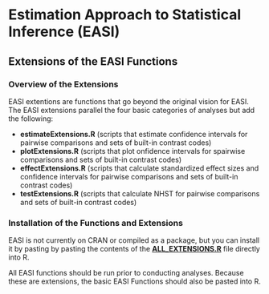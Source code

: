 # Estimation Approach to Statistical Inference (EASI)

## Extensions of the EASI Functions

### Overview of the Extensions

EASI extentions are functions that go beyond the original vision for EASI. The EASI extensions parallel the four basic categories of analyses but add the following:
- **estimateExtensions.R** (scripts that estimate confidence intervals for pairwise comparisons and sets of built-in contrast codes)
- **plotExtensions.R** (scripts that plot onfidence intervals for spairwise comparisons and sets of built-in contrast codes)
- **effectExtensions.R** (scripts that calculate standardized effect sizes and confidence intervals for pairwise comparisons and sets of built-in contrast codes)
- **testExtensions.R** (scripts that calculate NHST for pairwise comparisons and sets of built-in contrast codes)

### Installation of the Functions and Extensions

EASI is not currently on CRAN or compiled as a package, but you can install it by pasting by pasting the contents of the [**ALL_EXTENSIONS.R**](./ALL_EXTENSIONS.R) file directly into R.

All EASI functions should be run prior to conducting analyses. Because these are extensions, the basic EASI Functions should also be pasted into R.

